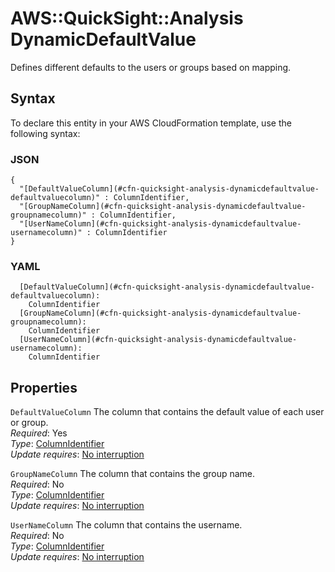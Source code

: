 # AWS::QuickSight::Analysis DynamicDefaultValue<a name="aws-properties-quicksight-analysis-dynamicdefaultvalue"></a>

Defines different defaults to the users or groups based on mapping\.

## Syntax<a name="aws-properties-quicksight-analysis-dynamicdefaultvalue-syntax"></a>

To declare this entity in your AWS CloudFormation template, use the following syntax:

### JSON<a name="aws-properties-quicksight-analysis-dynamicdefaultvalue-syntax.json"></a>

```
{
  "[DefaultValueColumn](#cfn-quicksight-analysis-dynamicdefaultvalue-defaultvaluecolumn)" : ColumnIdentifier,
  "[GroupNameColumn](#cfn-quicksight-analysis-dynamicdefaultvalue-groupnamecolumn)" : ColumnIdentifier,
  "[UserNameColumn](#cfn-quicksight-analysis-dynamicdefaultvalue-usernamecolumn)" : ColumnIdentifier
}
```

### YAML<a name="aws-properties-quicksight-analysis-dynamicdefaultvalue-syntax.yaml"></a>

```
  [DefaultValueColumn](#cfn-quicksight-analysis-dynamicdefaultvalue-defaultvaluecolumn):
    ColumnIdentifier
  [GroupNameColumn](#cfn-quicksight-analysis-dynamicdefaultvalue-groupnamecolumn):
    ColumnIdentifier
  [UserNameColumn](#cfn-quicksight-analysis-dynamicdefaultvalue-usernamecolumn):
    ColumnIdentifier
```

## Properties<a name="aws-properties-quicksight-analysis-dynamicdefaultvalue-properties"></a>

`DefaultValueColumn` <a name="cfn-quicksight-analysis-dynamicdefaultvalue-defaultvaluecolumn"></a>
The column that contains the default value of each user or group\.  
_Required_: Yes  
_Type_: [ColumnIdentifier](aws-properties-quicksight-analysis-columnidentifier.md)  
_Update requires_: [No interruption](https://docs.aws.amazon.com/AWSCloudFormation/latest/UserGuide/using-cfn-updating-stacks-update-behaviors.html#update-no-interrupt)

`GroupNameColumn` <a name="cfn-quicksight-analysis-dynamicdefaultvalue-groupnamecolumn"></a>
The column that contains the group name\.  
_Required_: No  
_Type_: [ColumnIdentifier](aws-properties-quicksight-analysis-columnidentifier.md)  
_Update requires_: [No interruption](https://docs.aws.amazon.com/AWSCloudFormation/latest/UserGuide/using-cfn-updating-stacks-update-behaviors.html#update-no-interrupt)

`UserNameColumn` <a name="cfn-quicksight-analysis-dynamicdefaultvalue-usernamecolumn"></a>
The column that contains the username\.  
_Required_: No  
_Type_: [ColumnIdentifier](aws-properties-quicksight-analysis-columnidentifier.md)  
_Update requires_: [No interruption](https://docs.aws.amazon.com/AWSCloudFormation/latest/UserGuide/using-cfn-updating-stacks-update-behaviors.html#update-no-interrupt)
